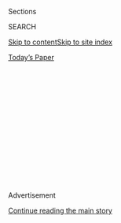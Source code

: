 <div id="app">

<div>

<div>

<div>

<div class="NYTAppHideMasthead css-1q2w90k e1suatyy0">

<div class="section css-ui9rw0 e1suatyy2">

<div class="css-eph4ug er09x8g0">

<div class="css-6n7j50">

</div>

<span class="css-1dv1kvn">Sections</span>

<div class="css-10488qs">

<span class="css-1dv1kvn">SEARCH</span>

</div>

[Skip to content](#site-content)[Skip to site
index](#site-index)

</div>

<div class="css-10698na e1huz5gh0">

</div>

</div>

<div id="masthead-bar-one" class="section hasLinks css-15hmgas e1csuq9d3">

<div class="css-uqyvli e1csuq9d0">

</div>

<div class="css-1uqjmks e1csuq9d1">

</div>

<div class="css-9e9ivx">

[](https://myaccount.nytimes3xbfgragh.onion/auth/login?response_type=cookie&client_id=vi)

</div>

<div class="css-1bvtpon e1csuq9d2">

[Today’s
Paper](https://www.nytimes3xbfgragh.onion/section/todayspaper)

</div>

</div>

</div>

</div>

<div data-aria-hidden="false">

<div id="site-content" data-role="main">

<div>

<div class="css-1aor85t" style="opacity:0.000000001;z-index:-1;visibility:hidden">

<div class="css-1hqnpie">

<div class="css-epjblv">

<span class="css-17xtcya">[Opinion](/section/opinion)</span><span class="css-x15j1o">|</span><span class="css-fwqvlz">What
Trump and Toxic Cops Have in
Common</span>

</div>

<div class="css-k008qs">

<div class="css-1iwv8en">

<span class="css-18z7m18"></span>

<div>

</div>

</div>

<span class="css-1n6z4y">https://nyti.ms/2ZV96oc</span>

<div class="css-1705lsu">

<div class="css-4xjgmj">

<div class="css-4skfbu" data-role="toolbar" data-aria-label="Social Media Share buttons, Save button, and Comments Panel with current comment count" data-testid="share-tools">

  - 
  - 
  - 
  - 
    
    <div class="css-6n7j50">
    
    </div>

  - 
  - 

</div>

</div>

</div>

</div>

</div>

</div>

<div class="css-13pd83m">

</div>

<div id="top-wrapper" class="css-1sy8kpn">

<div id="top-slug" class="css-l9onyx">

Advertisement

</div>

[Continue reading the main
story](#after-top)

<div class="ad top-wrapper" style="text-align:center;height:100%;display:block;min-height:250px">

<div id="top" class="place-ad" data-position="top" data-size-key="top">

</div>

</div>

<div id="after-top">

</div>

</div>

<div>

<div class="css-v5btjw etb61u70">

<div class="css-v05ibm etb61u71">

[Opinion](/section/opinion)

</div>

</div>

<div id="sponsor-wrapper" class="css-1hyfx7x">

<div id="sponsor-slug" class="css-19vbshk">

Supported by

</div>

[Continue reading the main
story](#after-sponsor)

<div id="sponsor" class="ad sponsor-wrapper" style="text-align:center;height:100%;display:block">

</div>

<div id="after-sponsor">

</div>

</div>

<div class="css-186x18t">

</div>

<div class="css-1vkm6nb ehdk2mb0">

# What Trump and Toxic Cops Have in Common

</div>

It’s us versus them.

<div class="css-18e8msd">

<div class="css-vp77d3 epjyd6m0">

<div class="css-1p10dcb ey68jwv0" data-aria-hidden="true">

[![Jennifer
Senior](https://static01.graylady3jvrrxbe.onion/images/2018/10/26/opinion/jennifer-senior/jennifer-senior-thumbLarge.png
"Jennifer Senior")](https://www.nytimes3xbfgragh.onion/by/jennifer-senior)

</div>

<div class="css-1baulvz">

By [<span class="css-1baulvz last-byline" itemprop="name">Jennifer
Senior</span>](https://www.nytimes3xbfgragh.onion/by/jennifer-senior)

<div class="css-8atqhb">

Opinion columnist

</div>

</div>

</div>

  - May 31,
    2020

  - 
    
    <div class="css-4xjgmj">
    
    <div class="css-pvvomx" data-role="toolbar" data-aria-label="Social Media Share buttons, Save button, and Comments Panel with current comment count" data-testid="share-tools">
    
      - 
      - 
      - 
      - 
        
        <div class="css-6n7j50">
        
        </div>
    
      - 
      - 
    
    </div>
    
    </div>

</div>

<div class="css-79elbk" data-testid="photoviewer-wrapper">

<div class="css-z3e15g" data-testid="photoviewer-wrapper-hidden">

</div>

<div class="css-1a48zt4 ehw59r15" data-testid="photoviewer-children">

![<span class="css-16f3y1r e13ogyst0" data-aria-hidden="true">Demonstrators
confronted police officers outside of the White House on
Saturday.</span><span class="css-cnj6d5 e1z0qqy90" itemprop="copyrightHolder"><span class="css-1ly73wi e1tej78p0">Credit...</span><span><span>Eric
Baradat/Agence France-Presse — Getty
Images</span></span></span>](https://static01.graylady3jvrrxbe.onion/images/2020/05/31/opinion/31Senior-sub/merlin_173015139_fef4c7e9-6d66-4789-a52a-1a9ddb6d84dc-articleLarge.jpg?quality=75&auto=webp&disable=upscale)

</div>

</div>

</div>

<div class="section meteredContent css-1r7ky0e" name="articleBody" itemprop="articleBody">

<div class="audioFigureHeading">

### Listen to This Op-Ed

<span class="css-16qbtva">Audio Recording by Audm</span>

</div>

<div class="css-qe9gm7">

<div>

</div>

</div>

<div class="css-1fanzo5 StoryBodyCompanionColumn">

<div class="css-53u6y8">

*To hear more audio stories from publishers like The New York Times,
download*[**](https://www.audm.com/?utm_source=nytmag&utm_medium=embed&utm_campaign=left_behind_draper)[*Audm
for iPhone or
Android*](https://www.audm.com/?utm_source=nytopinion&utm_medium=embed&utm_campaign=trump_toxic_cops)*.*

In his [first Inaugural
Address](https://www.nytimes3xbfgragh.onion/2017/01/20/us/politics/trump-resurrects-dark-definition-of-america-first-vision.html),
and hopefully his last, [Donald
Trump](https://www.nytimes3xbfgragh.onion/2020/06/12/us/politics/trump-police-chokeholds.html)
talked about American carnage. He got it this week. What we couldn’t
have known in January 2017 is that he wasn’t here to save us from this
carnage, but to perpetuate it; that incitement wasn’t just a feature of
his campaign, but of his governance. When historians look back at the
Trump era, they may very well say his presidency was encapsulated by
this moment, when a sadistic cop knelt on the neck of an
African-American man for almost nine minutes in plain view and the
streets exploded in rage.

Derek Chauvin was by no means the first cop to gratuitously brutalize
and lynch an African-American. But he embodied something essential about
Trumpism: It’s us versus them. That’s the poison ethos at the heart of
[police](https://www.nytimes3xbfgragh.onion/2020/06/12/us/politics/trump-police-chokeholds.html)
brutality, and it’s the septic core of our 45th president’s philosophy.
Neither a toxic cop nor Donald Trump sees himself as a servant of *all*
the people they’ve sworn to protect. They are solely servants of their
own. Everyone else is the enemy.

From the beginning, the police have received a lot of perverse messages
from Trump, encouraging them to embrace the bitter angels of their
nature. Three summers ago, he gave a speech on Long Island, disparaging
officers who cradled the heads of suspects as they tucked them into
their squad cars: “[You can take the hand
away,](https://www.washingtonpost.com/news/post-nation/wp/2017/07/28/trump-tells-police-not-to-worry-about-injuring-suspects-during-arrests/)OK?”
(A bank of police officers, seated behind him, started to laugh and
cheer.)

One of Trump’s most revealing tweets since the rioting began was a boast
about the prowess of the Secret Service — and to threaten to sic “[the
most vicious dogs, and most ominous
weapons](https://www.nytimes3xbfgragh.onion/2020/05/30/us/politics/trump-threatens-protesters-dogs-weapons.html?smtyp=cur&smid=tw-nytimes)”
on the crowds outside the White House if things intensified. He’s Bull
Connor with a comb-over. Or Walter E. Headley, Miami’s former police
chief, who in 1967 said, “[When the looting starts, the shooting
starts,](https://www.nytimes3xbfgragh.onion/2020/05/29/us/looting-starts-shooting-starts.html)”
a phrase that reappeared in a Trump tweet on Friday.

</div>

</div>

<div class="css-1fanzo5 StoryBodyCompanionColumn">

<div class="css-53u6y8">

And this is the point, is it not? Trump, who made his political bones by
peddling apocrypha about our first African-American president’s country
of origin, thrives on racial divisions. Us-them. Conflict zones are his
comfort zone, perfect for firing up his base.

But the pressures of this historic moment proved to be too much. We
can’t see the African-Americans who are dying in disproportionate
numbers inside our hospitals, but [we can see George
Floyd](https://www.youtube.com/watch?v=61QNgIVj9mI&bpctr=1590953361), an
African-American, cruelly singled out for asphyxiation in the street.
His death in police custody is a potent symbol of the obscene inequality
and racial hostility of this moment, with the police officer as Trump’s
smirking and pitiless proxy. African-Americans — and many whites too —
were so enraged that they poured out into the streets to protest, even
in the midst of a pandemic, even though African-Americans are *most at
risk* in this pandemic.

A month from now, it’s quite likely many will end up in hospitals, once
again in disproportionate numbers. It’s too awful to contemplate.

And once again, there’s a leadership vacuum in response to the chaos,
just as there is with Covid-19. It’s every state for itself, with Trump
trolling the most liberal leaders for their supposed failures to contain
the unrest.

How these protests devolved into violence across the country will be the
subject of analysis for years to come. For now, what has riveted me is
that somehow, in spite of the dystopian horror unfolding in front of us,
in spite of execrable responses from some of the largest police forces
in the country ([including New York
City’s](https://twitter.com/samdolnick/status/1266893561481568263)),
we’re nonetheless hearing talk of America as a perfectible place — of
the arc still bending. It’s been more than three years since we’ve heard
that tune.

</div>

</div>

<div class="css-1fanzo5 StoryBodyCompanionColumn">

<div class="css-53u6y8">

Yet there was Joe Biden, the presumptive Democratic presidential
nominee, issuing a [wee-hours
statement](https://deadline.com/2020/05/george-floyd-protests-joe-biden-statement-violence-curfews-donald-trump-silent-1202947533/)
that asked Americans not to ignore their pain, but to use it “to compel
our nation across this turbulent threshold into the next phase of
progress, inclusion, and opportunity.” There was [Killer
Mike](https://www.youtube.com/watch?v=rapfJYfPU38), the rapper from
Atlanta, reminding his fellow citizens, “Atlanta’s not perfect, but
we’re a lot better than we ever were, and a lot better than cities
are.”

Conservatives will focus on the pleas for law and order in their
messages. But what I hear is a repudiation of Trumpian nihilism — a
rejection of the tyranny of the perpetual “anxious present” that Masha
Gessen describes in her forthcoming book “[Surviving
Autocracy](https://www.washingtonpost.com/outlook/2020/05/28/how-fight-back-against-trumpism-with-moral-aspiration/).”
They’re instead speaking with what Gessen calls “moral ambition,”
inviting fellow citizens to build a more expansive country, rather than
an us-versus-them one. Their messages weren’t, “Don’t destroy your
community,” so much as, “There’s still a community left for you to join.
Come and make it better.”

And so, along with terrifying imagery of fire and fury, we also saw
images over the weekend of police officers and protesters in solidarity.
The bonds were sometimes fragile, only to later disappear. But they
happened. [In Flint,
Mich](https://twitter.com/Goodable/status/1266933266545881088). In
[Camden,
N.J.](https://abcnews.go.com/US/wireStory/police-praised-joining-front-line-floyd-protests-70983707)
In [Coral Gables,
Fla](https://cbs12.com/news/local/police-take-a-knee-in-solidarity-prayer-with-protesters-in-coral-gables).
In [Santa Cruz,
Calif.](https://twitter.com/hknightsf/status/1266850494527365120) In
[Ferguson,
Mo](https://www.forbes.com/sites/lisettevoytko/2020/05/31/in-some-cities-police-officers-joined-protesters-marching-against-brutality/#76c983145edb).
In Kansas City, Mo., where two cops, one white, held aloft a sign saying
“[End Police
Brutality](https://twitter.com/JasonKander/status/1266735093500051457/photo/1).”

Or listen to the chief of police in Atlanta, Erika Shields, tell an
anxious protester, “[I hear
you.](https://twitter.com/search?q=chief%20of%20police%20atlanta%20&src=typed_query)”
When Trump met with those who’d lost loved ones in the Parkland
shooting, he needed an empathy cheat sheet that contained those very
words; [it was item
No. 5](https://www.nytimes3xbfgragh.onion/2018/02/22/us/politics/trump-talking-points.html).
For her, they simply spilled out, as naturally as rain.

</div>

</div>

<div>

</div>

<div class="css-1fanzo5 StoryBodyCompanionColumn">

<div class="css-53u6y8">

*The Times is committed to publishing* [*a diversity of
letters*](https://www.nytimes3xbfgragh.onion/2019/01/31/opinion/letters/letters-to-editor-new-york-times-women.html)
*to the editor. We’d like to hear what you think about this or any of
our articles. Here are some*
[*tips*](https://help.nytimes3xbfgragh.onion/hc/en-us/articles/115014925288-How-to-submit-a-letter-to-the-editor)*.
And here’s our email:*
[*letters@NYTimes.com*](mailto:letters@NYTimes.com)*.*

*Follow The New York Times Opinion section on*
[*Facebook*](https://www.facebookcorewwwi.onion/nytopinion)*,* [*Twitter
(@NYTopinion)*](http://twitter.com/NYTOpinion) *and*
[*Instagram*](https://www.instagram.com/nytopinion/)*.*

</div>

</div>

</div>

<div>

</div>

<div>

</div>

<div>

</div>

<div>

<div id="bottom-wrapper" class="css-1ede5it">

<div id="bottom-slug" class="css-l9onyx">

Advertisement

</div>

[Continue reading the main
story](#after-bottom)

<div id="bottom" class="ad bottom-wrapper" style="text-align:center;height:100%;display:block;min-height:90px">

</div>

<div id="after-bottom">

</div>

</div>

</div>

</div>

</div>

## Site Index

<div>

</div>

## Site Information Navigation

  - [© <span>2020</span> <span>The New York Times
    Company</span>](https://help.nytimes3xbfgragh.onion/hc/en-us/articles/115014792127-Copyright-notice)

<!-- end list -->

  - [NYTCo](https://www.nytco.com/)
  - [Contact
    Us](https://help.nytimes3xbfgragh.onion/hc/en-us/articles/115015385887-Contact-Us)
  - [Work with us](https://www.nytco.com/careers/)
  - [Advertise](https://nytmediakit.com/)
  - [T Brand Studio](http://www.tbrandstudio.com/)
  - [Your Ad
    Choices](https://www.nytimes3xbfgragh.onion/privacy/cookie-policy#how-do-i-manage-trackers)
  - [Privacy](https://www.nytimes3xbfgragh.onion/privacy)
  - [Terms of
    Service](https://help.nytimes3xbfgragh.onion/hc/en-us/articles/115014893428-Terms-of-service)
  - [Terms of
    Sale](https://help.nytimes3xbfgragh.onion/hc/en-us/articles/115014893968-Terms-of-sale)
  - [Site
    Map](https://spiderbites.nytimes3xbfgragh.onion)
  - [Help](https://help.nytimes3xbfgragh.onion/hc/en-us)
  - [Subscriptions](https://www.nytimes3xbfgragh.onion/subscription?campaignId=37WXW)

</div>

</div>

</div>

</div>
